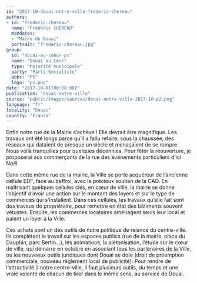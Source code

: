```yaml
---
id: "2017-10-douai-notre-ville-frederic-chereau"
authors:
- id: "frederic-chereau"
  name: "Frédéric CHÉREAU"
  mandates: 
  - "Maire de Douai"
  portrait: "frederic-chereau.jpg"
group:
  id: "douai-au-coeur-ps"
  name: "Douai au Cœur"
  type: "Majorité municipale"
  party: "Parti Socialiste"
  abbr: "PS"
  logo: "ps.png"
date: "2017-10-01T00:00:00Z"
publication: "douai-notre-ville"
source: "public/images/sources/douai-notre-ville-2017-10-p2.png"
language: "fr"
locality: "Douai"
country: "France"
---
```


Enfin notre rue de la Mairie s’achève ! Elle devrait être magnifique. Les travaux ont été longs parce qu’il a fallu refaire, sous la chaussée, des réseaux qui dataient de presque un siècle et menaçaient de se rompre. Nous voilà tranquilles pour quelques décennies. Pour fêter la réouverture, je proposerai aux commerçants de la rue des événements particuliers d’ici Noël.

Dans cette même rue de la mairie, la Ville se porte acquéreur de l’ancienne cellule EDF, face au beffroi, avec le précieux soutien de la CAD. En maîtrisant quelques cellules clés, en cœur de ville, la mairie se donne l’objectif d’avoir une action sur le montant des loyers et sur le type de commerces qui s’installent. Dans ces cellules, les travaux qu’elle fait sont des travaux de propriétaire, pour remettre en état des bâtiments souvent vétustes. Ensuite, les commerces locataires aménagent seuls leur local et paient un loyer à la Ville.

Ces achats sont un des outils de notre politique de relance du centre-ville. Ils complètent le travail sur les espaces publics (rue de la mairie, place du Dauphin, parc Bertin…), les animations, la piétonisation, l’étude sur le cœur de ville, qui démarre en octobre en associant tous les partenaires de la Ville, ou les nouveaux outils juridiques dont Douai se dote (droit de préemption commerciale, nouveau règlement local de publicité).
Pour rendre de l’attractivité à notre centre-ville, il faut plusieurs outils, du temps et une vraie volonté de chacun de tirer dans le même sens, au service de Douai.

